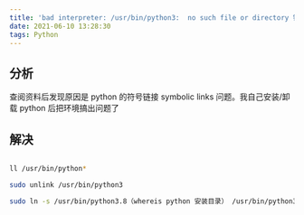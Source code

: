 ```yaml
---
title: 'bad interpreter: /usr/bin/python3:  no such file or directory 错误解决'
date: 2021-06-10 13:28:30
tags: Python
---
```

## 分析

查阅资料后发现原因是 python 的符号链接 symbolic links 问题。我自己安装/卸载 python 后把环境搞出问题了

## 解决

```bash

ll /usr/bin/python*

sudo unlink /usr/bin/python3

sudo ln -s /usr/bin/python3.8（whereis python 安装目录） /usr/bin/python3

```